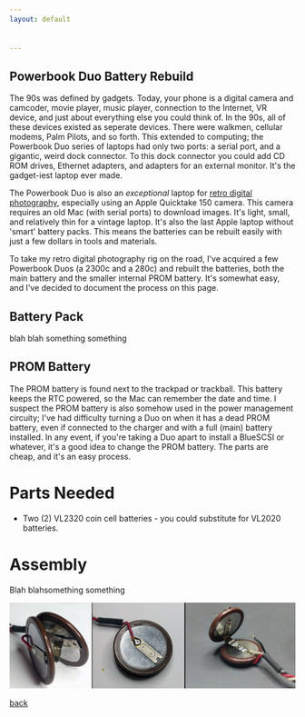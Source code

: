 ```yaml
---
layout: default


---
```


## Powerbook Duo Battery Rebuild

The 90s was defined by gadgets. Today, your phone is a digital camera and camcoder, movie player, music player, connection to the Internet, VR device, and just about everything else you could think of. In the 90s, all of these devices existed as seperate devices. There were walkmen, cellular modems, Palm Pilots, and so forth. This extended to computing; the Powerbook Duo series of laptops had only two ports: a serial port, and a gigantic, weird dock connector. To this dock connector you could add CD ROM drives, Ethernet adapters, and adapters for an external monitor. It's the gadget-iest laptop ever made.

The Powerbook Duo is also an _exceptional_ laptop for <a href="https://bbenchoff.github.io/pages/QuicktakeLens.html">retro digital photography</a>, especially using an Apple Quicktake 150 camera. This camera requires an old Mac (with serial ports) to download images. It's light, small, and relatively thin for a vintage laptop. It's also the last Apple laptop without 'smart' battery packs. This means the batteries can be rebuilt easily with just a few dollars in tools and materials.

To take my retro digital photography rig on the road, I've acquired a few Powerbook Duos (a 2300c and a 280c) and rebuilt the batteries, both the main battery and the smaller internal PROM battery. It's somewhat easy, and I've decided to document the process on this page.

## Battery Pack

blah blah something something

## PROM Battery

The PROM battery is found next to the trackpad or trackball. This battery keeps the RTC powered, so the Mac can remember the date and time. I suspect the PROM battery is also somehow used in the power management circuity; I've had difficulty turning a Duo on when it has a dead PROM battery, even if connected to the charger and with a full (main) battery installed. In any event, if you're taking a Duo apart to install a BlueSCSI or whatever, it's a good idea to change the PROM battery. The parts are cheap, and it's an easy process.

# Parts Needed
* Two (2) VL2320 coin cell batteries - you could substitute for VL2020 batteries.

# Assembly

Blah blahsomething
something

![The battery assembled](/images/Duo/prom.jpg)





[back](../)
